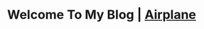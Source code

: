 <h1 align=center>Welcome To My Blog | <a href="https://airplane.wiki" rel="nofollow">Airplane</a></h1>
